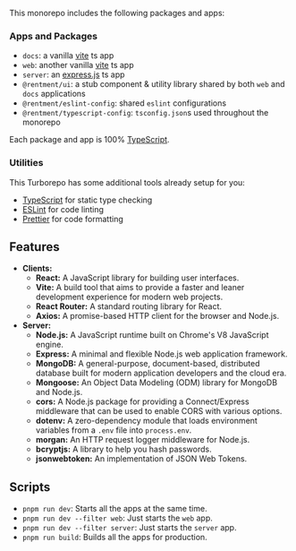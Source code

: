 This monorepo includes the following packages and apps:

### Apps and Packages

- `docs`: a vanilla [vite](https://vitejs.dev) ts app
- `web`: another vanilla [vite](https://vitejs.dev) ts app
- `server`: an [express.js](https://expressjs.com/) ts app
- `@rentment/ui`: a stub component & utility library shared by both `web` and `docs` applications
- `@rentment/eslint-config`: shared `eslint` configurations
- `@rentment/typescript-config`: `tsconfig.json`s used throughout the monorepo

Each package and app is 100% [TypeScript](https://www.typescriptlang.org/).

### Utilities

This Turborepo has some additional tools already setup for you:

- [TypeScript](https://www.typescriptlang.org/) for static type checking
- [ESLint](https://eslint.org/) for code linting
- [Prettier](https://prettier.io) for code formatting

## Features

- **Clients:**
  - **React:** A JavaScript library for building user interfaces.
  - **Vite:** A build tool that aims to provide a faster and leaner development experience for modern web projects.
  - **React Router:** A standard routing library for React.
  - **Axios:** A promise-based HTTP client for the browser and Node.js.
- **Server:**
  - **Node.js:** A JavaScript runtime built on Chrome's V8 JavaScript engine.
  - **Express:** A minimal and flexible Node.js web application framework.
  - **MongoDB:** A general-purpose, document-based, distributed database built for modern application developers and the cloud era.
  - **Mongoose:** An Object Data Modeling (ODM) library for MongoDB and Node.js.
  - **cors:** A Node.js package for providing a Connect/Express middleware that can be used to enable CORS with various options.
  - **dotenv:** A zero-dependency module that loads environment variables from a `.env` file into `process.env`.
  - **morgan:** An HTTP request logger middleware for Node.js.
  - **bcryptjs:** A library to help you hash passwords.
  - **jsonwebtoken:** An implementation of JSON Web Tokens.

## Scripts

- `pnpm run dev`: Starts all the apps at the same time.
- `pnpm run dev --filter web`: Just starts the `web` app.
- `pnpm run dev --filter server`: Just starts the `server` app.
- `pnpm run build`: Builds all the apps for production.

<!-- ## Environment Variables

- Check the `.env` file in the `server` directory.

  ```env
  PORT=3300
  MONGODB_URI=your_mongodb_uri
  MONGODB_LOCAL=mongodb://localhost:27017/modelDB
  JWT_SECRET=your_jwt_secret
  ```

You can define your environment variables in this file.
Feel free to add more variables as needed and modify the existing ones with your values. -->
